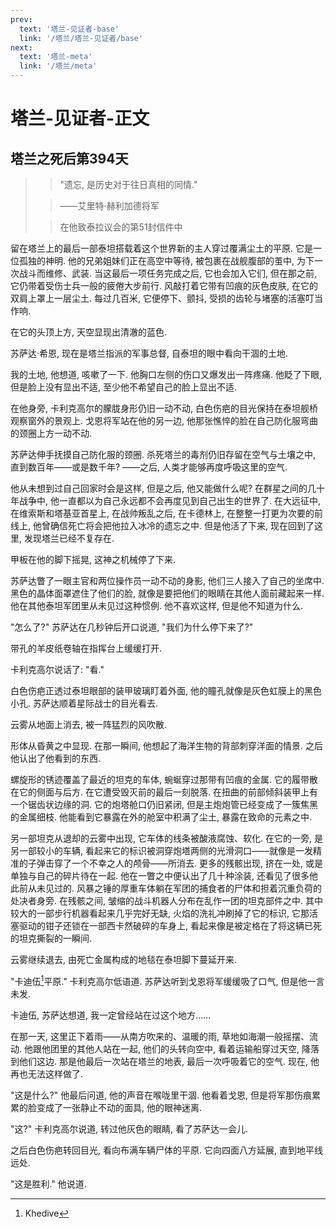 ```yaml
---
prev:
  text: '塔兰-见证者-base'
  link: '/塔兰/塔兰-见证者/base'
next:
  text: '塔兰-meta'
  link: '/塔兰/meta'
---
```


# 塔兰-见证者-正文

## 塔兰之死后第394天

> > "遗忘, 是历史对于往日真相的同情."
>
> > ——艾里特·赫利加德将军
>
> > 在他致泰拉议会的第51封信件中

留在塔兰上的最后一部泰坦搭载着这个世界新的主人穿过覆满尘土的平原. 它是一位孤独的神明. 他的兄弟姐妹们正在高空中等待, 被包裹在战舰腹部的茧中, 为下一次战斗而维修、武装. 当这最后一项任务完成之后, 它也会加入它们, 但在那之前, 它仍带着受伤士兵一般的疲倦大步前行. 风敲打着它带有凹痕的灰色皮肤, 在它的双肩上罩上一层尘土. 每过几百米, 它便停下、颤抖, 受损的齿轮与堵塞的活塞叮当作响.

在它的头顶上方, 天空显现出清澈的蓝色.

苏萨达·希恩, 现在是塔兰指派的军事总督, 自泰坦的眼中看向干涸的土地.

我的土地, 他想道, 咳嗽了一下. 他胸口左侧的伤口又爆发出一阵疼痛. 他眨了下眼, 但是脸上没有显出不适, 至少他不希望自己的脸上显出不适.

在他身旁, 卡利克高尔的朦胧身形仍旧一动不动, 白色伤疤的目光保持在泰坦舰桥观察窗外的景观上. 戈恩将军站在他的另一边, 他那张憔悴的脸在自己防化服弯曲的颈圈上方一动不动.

苏萨达伸手抚摸自己防化服的颈圈. 杀死塔兰的毒剂仍旧存留在空气与土壤之中, 直到数百年——或是数千年? ——之后, 人类才能够再度呼吸这里的空气.

他从未想到过自己回家时会是这样, 但是之后, 他又能做什么呢? 在群星之间的几十年战争中, 他一直都以为自己永远都不会再度见到自己出生的世界了. 在大远征中, 在维索斯和塔基亚首星上, 在战帅叛乱之后, 在卡德林上, 在整整一打更为次要的前线上, 他曾确信死亡将会把他拉入冰冷的遗忘之中. 但是他活了下来, 现在回到了这里, 发现塔兰已经不复存在.

甲板在他的脚下摇晃, 这神之机械停了下来.

苏萨达瞥了一眼主官和两位操作员一动不动的身影, 他们三人接入了自己的坐席中. 黑色的晶体面罩遮住了他们的脸, 就像是要把他们的眼睛在其他人面前藏起来一样. 他在其他泰坦军团里从未见过这种惯例. 他不喜欢这样, 但是他不知道为什么.

"怎么了?" 苏萨达在几秒钟后开口说道, "我们为什么停下来了?"

带孔的羊皮纸卷轴在指挥台上缓缓打开.

卡利克高尔说话了: "看."

白色伤疤正透过泰坦眼部的装甲玻璃盯着外面, 他的瞳孔就像是灰色虹膜上的黑色小孔. 苏萨达顺着星际战士的目光看去.

云雾从地面上消去, 被一阵猛烈的风吹散.

形体从昏黄之中显现. 在那一瞬间, 他想起了海洋生物的背部刺穿洋面的情景. 之后他认出了他看到的东西.

螺旋形的锈迹覆盖了最近的坦克的车体, 蜿蜒穿过那带有凹痕的金属. 它的履带散在它的侧面与后方. 在它遭受毁灭前的最后一刻脱落. 在扭曲的前部倾斜装甲上有一个锯齿状边缘的洞. 它的炮塔舱口仍旧紧闭, 但是主炮炮管已经变成了一簇焦黑的金属细枝. 他能看到它暴露在外的舱室中积满了尘土, 暴露在致命的元素之中.

另一部坦克从退却的云雾中出现, 它车体的线条被酸液腐蚀、软化. 在它的一旁, 是另一部较小的车辆, 看起来它的标识被洞穿炮塔两侧的光滑洞口——就像是一发精准的子弹击穿了一个不幸之人的颅骨——所消去. 更多的残骸出现, 挤在一处, 或是单独与自己的碎片待在一起. 他在一瞥之中便认出了几十种涂装, 还看见了很多他此前从未见过的. 风暴之锤的厚重车体躺在军团的捕食者的尸体和担着沉重负荷的处决者身旁. 在残骸之间, 皱缩的战斗机器人分布在乱作一团的坦克部件之中. 其中较大的一部步行机器看起来几乎完好无缺, 火焰的洗礼冲刷掉了它的标识, 它那活塞驱动的钳子还锁在一部西卡然破碎的车身上, 看起来像是被定格在了将这辆已死的坦克撕裂的一瞬间.

云雾继续退去, 由死亡金属构成的地毯在泰坦脚下蔓延开来.

"卡迪伍[^1]平原." 卡利克高尔低语道. 苏萨达听到戈恩将军缓缓吸了口气, 但是他一言未发.

卡迪伍, 苏萨达想道, 我一定曾经站在过这个地方……

在那一天, 这里正下着雨——从南方吹来的、温暖的雨, 草地如海潮一般摇摆、流动. 他跟他团里的其他人站在一起, 他们的头转向空中, 看着运输船穿过天空, 降落到他们这边. 那是他最后一次站在塔兰的地表, 最后一次呼吸着它的空气. 现在, 他再也无法这样做了.

"这是什么?" 他最后问道, 他的声音在喉咙里干涸. 他看着戈恩, 但是将军那伤痕累累的脸变成了一张静止不动的面具, 他的眼神迷离.

"这?" 卡利克高尔说道, 转过他灰色的眼睛, 看了苏萨达一会儿.

之后白色伤疤转回目光, 看向布满车辆尸体的平原. 它向四面八方延展, 直到地平线远处.

"这是胜利." 他说道.

[^1]: Khedive
